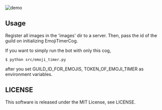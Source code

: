 ![demo](https://raw.github.com/wiki/yoko72/emoji_timer/images/emoji_timer_sample.gif)

## Usage

Register all images in the 'images' dir to a server. 
Then, pass the id of the guild on initializing EmojiTimerCog.

If you want to simply run the bot with only this cog,

`$ python src/emoji_timer.py`

after you set GUILD_ID_FOR_EMOJIS, TOKEN_OF_EMOJI_TIMER as environment variables.


## LICENSE

This software is released under the MIT License, see LICENSE.
